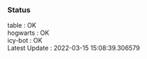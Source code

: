 ### Status


table : OK  
hogwarts : OK  
icy-bot : OK  
Latest Update : 2022-03-15 15:08:39.306579
